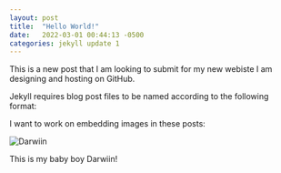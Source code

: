 ```yaml
---
layout: post
title:  "Hello World!"
date:   2022-03-01 00:44:13 -0500
categories: jekyll update 1
---
```

This is a new post that I am looking to submit for my new webiste I am designing and hosting on GitHub. 

Jekyll requires blog post files to be named according to the following format:

I want to work on embedding images in these posts: 

![Darwiin](/assets/Darwin.jpg)

This is my baby boy Darwiin! 




